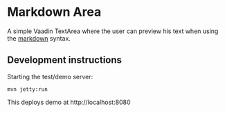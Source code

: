 # Markdown Area

A simple Vaadin TextArea where the user can preview his text when using the [markdown](https://vaadin.com/markdown-guide/) syntax. 

## Development instructions

Starting the test/demo server:
```
mvn jetty:run
```

This deploys demo at http://localhost:8080


